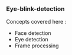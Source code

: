 ### Eye-blink-detection
Concepts covered here :
<ul>
<li>Face detection</li>
<li>Eye detection</li>
<li>Frame processing</li>
</ul>



